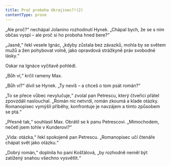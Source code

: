 ```yaml
---
title: Proč proboha Ukrajinec?!(2)
contentType: prose
---
```


„Ale proč?“ nechápal Jolanino rozhodnutí Hynek. „Chápal bych, že se s ním občas vyspí – ale proč si ho proboha hned bere?“

  

„Jasně,“ řekl vesele Ignác, „kdyby zůstala bez závazků, mohla by se světem mužů a žen pohybovat volně, jako opravdová strážkyně práv svobodné lásky.“

Oskar na Ignáce vyčítavě pohlédl.

„Bůh ví,“ krčil rameny Max.

„Bůh ví?“ divil se Hynek. „Ty nevíš – a chceš o tom psát román?“

„To se přece vůbec nevylučuje,“ zvolal pan Petrescu, který čtveřici přátel zpovzdálí naslouchal. „Román nic netvrdí, román zkoumá a klade otázky. Romanopisec vymýšlí příběhy, konfrontuje je navzájem a tímto způsobem se ptá.“

„Přesně tak,“ souhlasil Max. Obrátil se k panu Petrescovi. „Mimochodem, nečetl jsem tohle v Kunderovi?“

„Vida: otázka,“ řekl spokojeně pan Petrescu. „Romanopisec učí čtenáře chápat svět jako otázku.“

„Dobrý román,“ doplnila ho paní Košťálová, „by rozhodně neměl být zatížený snahou všechno vysvětlit.“

